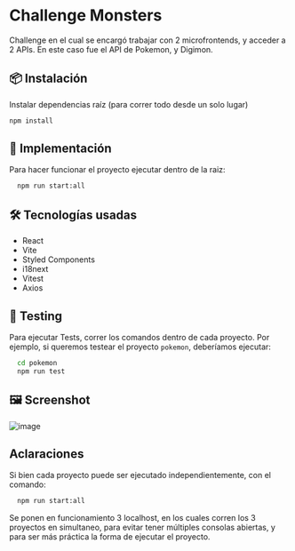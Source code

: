 
# Challenge Monsters

Challenge en el cual se encargó trabajar con 2 microfrontends, y acceder a 2 APIs. En este caso fue el API de Pokemon, y Digimon.
## 📦 Instalación

Instalar dependencias raíz (para correr todo desde un solo lugar)

```bash
npm install
```

## 🚀 Implementación

Para hacer funcionar el proyecto ejecutar dentro de la raiz:

```bash
  npm run start:all
```


## 🛠️ Tecnologías usadas

- React
- Vite
- Styled Components
- i18next
- Vitest
- Axios
## 🧪 Testing

Para ejecutar Tests, correr los comandos dentro de cada proyecto. Por ejemplo, si queremos testear el proyecto `pokemon`, deberíamos ejecutar:

```bash
  cd pokemon
  npm run test
```

## 🖼️ Screenshot

![image](https://github.com/user-attachments/assets/bb839bd6-9a4e-437e-b116-8ff521847b7c)


## Aclaraciones

Si bien cada proyecto puede ser ejecutado independientemente, con el comando:
```bash
  npm run start:all
````

Se ponen en funcionamiento 3 localhost, en los cuales corren los 3 proyectos en simultaneo, para evitar tener múltiples consolas abiertas, y para ser más práctica la forma de ejecutar el proyecto.
